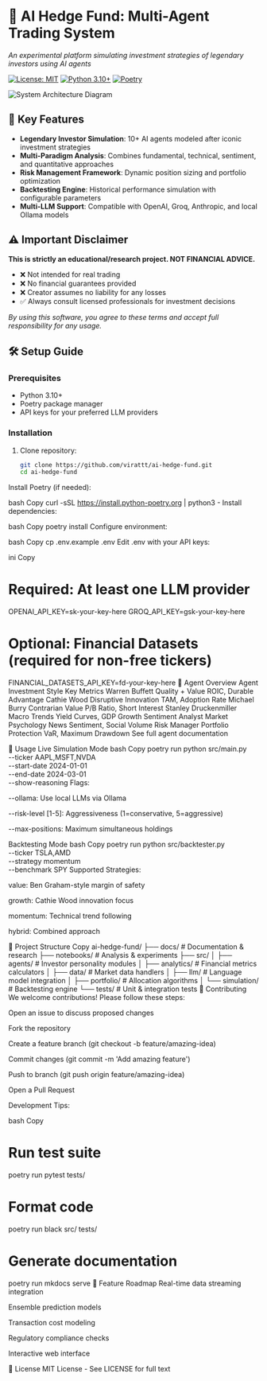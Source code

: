 # 🚀 AI Hedge Fund: Multi-Agent Trading System

*An experimental platform simulating investment strategies of legendary investors using AI agents*

[![License: MIT](https://img.shields.io/badge/License-MIT-yellow.svg)](https://opensource.org/licenses/MIT)
[![Python 3.10+](https://img.shields.io/badge/python-3.10+-blue.svg)](https://www.python.org/downloads/)
[![Poetry](https://img.shields.io/endpoint?url=https://python-poetry.org/badge/v0.json)](https://python-poetry.org/)

![System Architecture Diagram](docs/system-overview.png) <!-- Add actual diagram if available -->

## 📌 Key Features
- **Legendary Investor Simulation**: 10+ AI agents modeled after iconic investment strategies
- **Multi-Paradigm Analysis**: Combines fundamental, technical, sentiment, and quantitative approaches
- **Risk Management Framework**: Dynamic position sizing and portfolio optimization
- **Backtesting Engine**: Historical performance simulation with configurable parameters
- **Multi-LLM Support**: Compatible with OpenAI, Groq, Anthropic, and local Ollama models

## ⚠️ Important Disclaimer
**This is strictly an educational/research project. NOT FINANCIAL ADVICE.**
- ❌ Not intended for real trading
- ❌ No financial guarantees provided
- ❌ Creator assumes no liability for any losses
- ✅ Always consult licensed professionals for investment decisions

*By using this software, you agree to these terms and accept full responsibility for any usage.*

## 🛠️ Setup Guide

### Prerequisites
- Python 3.10+
- Poetry package manager
- API keys for your preferred LLM providers

### Installation
1. Clone repository:
   ```bash
   git clone https://github.com/virattt/ai-hedge-fund.git
   cd ai-hedge-fund
Install Poetry (if needed):

bash
Copy
curl -sSL https://install.python-poetry.org | python3 -
Install dependencies:

bash
Copy
poetry install
Configure environment:

bash
Copy
cp .env.example .env
Edit .env with your API keys:

ini
Copy
# Required: At least one LLM provider
OPENAI_API_KEY=sk-your-key-here
GROQ_API_KEY=gsk-your-key-here

# Optional: Financial Datasets (required for non-free tickers)
FINANCIAL_DATASETS_API_KEY=fd-your-key-here
🧠 Agent Overview
Agent	Investment Style	Key Metrics
Warren Buffett	Quality + Value	ROIC, Durable Advantage
Cathie Wood	Disruptive Innovation	TAM, Adoption Rate
Michael Burry	Contrarian Value	P/B Ratio, Short Interest
Stanley Druckenmiller	Macro Trends	Yield Curves, GDP Growth
Sentiment Analyst	Market Psychology	News Sentiment, Social Volume
Risk Manager	Portfolio Protection	VaR, Maximum Drawdown
See full agent documentation <!-- Link to detailed agent docs if available -->

🚦 Usage
Live Simulation Mode
bash
Copy
poetry run python src/main.py \
  --ticker AAPL,MSFT,NVDA \
  --start-date 2024-01-01 \
  --end-date 2024-03-01 \
  --show-reasoning
Flags:

--ollama: Use local LLMs via Ollama

--risk-level [1-5]: Aggressiveness (1=conservative, 5=aggressive)

--max-positions: Maximum simultaneous holdings

Backtesting Mode
bash
Copy
poetry run python src/backtester.py \
  --ticker TSLA,AMD \
  --strategy momentum \
  --benchmark SPY
Supported Strategies:

value: Ben Graham-style margin of safety

growth: Cathie Wood innovation focus

momentum: Technical trend following

hybrid: Combined approach

📂 Project Structure
Copy
ai-hedge-fund/
├── docs/               # Documentation & research
├── notebooks/          # Analysis & experiments
├── src/
│   ├── agents/         # Investor personality modules
│   ├── analytics/      # Financial metrics calculators
│   ├── data/           # Market data handlers
│   ├── llm/            # Language model integration
│   ├── portfolio/      # Allocation algorithms
│   └── simulation/     # Backtesting engine
└── tests/              # Unit & integration tests
🤝 Contributing
We welcome contributions! Please follow these steps:

Open an issue to discuss proposed changes

Fork the repository

Create a feature branch (git checkout -b feature/amazing-idea)

Commit changes (git commit -m 'Add amazing feature')

Push to branch (git push origin feature/amazing-idea)

Open a Pull Request

Development Tips:

bash
Copy
# Run test suite
poetry run pytest tests/

# Format code
poetry run black src/ tests/

# Generate documentation
poetry run mkdocs serve
🌟 Feature Roadmap
Real-time data streaming integration

Ensemble prediction models

Transaction cost modeling

Regulatory compliance checks

Interactive web interface

📜 License
MIT License - See LICENSE for full text
